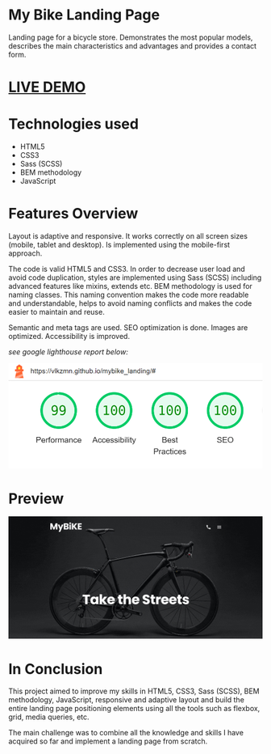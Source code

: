 # My Bike Landing Page
<p>Landing page for a bicycle store. Demonstrates the most popular models, describes the main characteristics and advantages and provides a contact form.</p>
<h1><a href="https://vlkzmn.github.io/mybike_landing/">LIVE DEMO</a></h1>

# Technologies used
<ul>
  <li>HTML5</li>
  <li>CSS3</li>
  <li>Sass (SCSS)</li>
  <li>BEM methodology</li>
  <li>JavaScript</li>
</ul>

# Features Overview
<p>Layout is adaptive and responsive. It works correctly on all screen sizes (mobile, tablet and desktop). Is implemented using the mobile-first approach.</p>
<p>The code is valid HTML5 and CSS3. In order to decrease user load and avoid code duplication, styles are implemented using Sass (SCSS) including advanced features like mixins, extends etc. BEM methodology is used for naming classes. This naming convention makes the code more readable and understandable, helps to avoid naming conflicts and makes the code easier to maintain and reuse.</p>
<p>Semantic and meta tags are used. SEO optimization is done. Images are optimized. Accessibility is improved.</p>
<p><em>see google lighthouse report below:</em></p>
<p align="center">
  <img src="https://github.com/vlkzmn/mybike_landing/raw/master/src/images/lighthouse.png" width="700px" alt="My Bike Landing Page">
</p>

# Preview
<p align="center">
  <img src="https://github.com/vlkzmn/mybike_landing/raw/master/src/images/preview.gif" alt="My Bike Landing Page">
</p>

# In Conclusion
<p>This project aimed to improve my skills in HTML5, CSS3, Sass (SCSS), BEM methodology, JavaScript, responsive and adaptive layout and build the entire landing page positioning elements using all the tools such as flexbox, grid, media queries, etc.</p>

<p>The main challenge was to combine all the knowledge and skills I have acquired so far and implement a landing page from scratch.</p>
